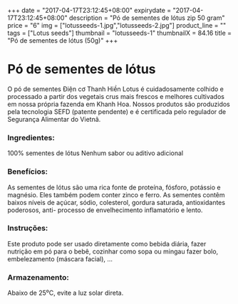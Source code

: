 +++
date = "2017-04-17T23:12:45+08:00"
expirydate = "2017-04-17T23:12:45+08:00"
description = "Pó de sementes de lótus zip 50 gram"
price = "6"
img = ["lotusseeds-1.jpg","lotusseeds-2.jpg"]
product_line = ""
tags = ["Lotus seeds"]
thumbnail = "lotusseeds-1"
thumbnailX = 84.16
title = "Pó de sementes de lótus (50g)"
+++

# Pó de sementes de lótus

O pó de sementes Điện cơ Thanh Hiền Lotus é cuidadosamente colhido e processado a partir dos vegetais crus mais frescos e melhores
cultivados em nossa própria fazenda em Khanh Hoa. Nossos produtos são produzidos pela tecnologia SEFD (patente pendente) e
é certificada pelo regulador de Segurança Alimentar do Vietnã.


### Ingredientes:
100% sementes de lótus
Nenhum sabor ou aditivo adicional

### Benefícios:
As sementes de lótus são uma rica fonte de proteína,
fósforo, potássio e magnésio.
Eles também podem conter zinco e ferro.
As sementes contêm baixos níveis de açúcar,
sódio, colesterol, gordura saturada,
antioxidantes poderosos, anti-
processo de envelhecimento inflamatório e lento.

### Instruções:
Este produto pode ser usado diretamente como
bebida diária, fazer nutrição em pó
para o bebê, cozinhar como sopa ou mingau
fazer bolo, embelezamento (máscara facial), ...

### Armazenamento:
Abaixo de 25⁰C, evite a luz solar direta.
